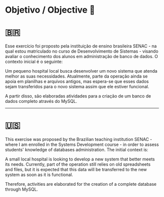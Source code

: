 # Objetivo / Objective 💭

# 🇧🇷
Esse exercício foi proposto pela instituição de ensino brasileira SENAC - na qual estou matriculado no curso de Desenvolvimento de Sistemas - visando avaliar o conhecimento dos alunos em administração de banco de dados. O contexto inicial é o seguinte:

Um pequeno hospital local busca desenvolver um novo sistema que atenda melhor as suas necessidades. Atualmente, parte da operação ainda se apoia em planilhas e arquivos antigos, mas espera-se que esses dados sejam transferidos para o novo sistema assim que ele estiver funcional.

A partir disso, são elaboradas atividades para a criação de um banco de dados completo através do MySQL.

-----------------------------------------------------------------------------------------------------------------------------------------------------------

# 🇺🇸
This exercise was proposed by the Brazilian teaching institution SENAC - where I am enrolled in the Systems Development course - in order to assess students' knowledge of databases administration. The initial context is:

A small local hospital is looking to develop a new system that better meets its needs. Currently, part of the operation still relies on old spreadsheets and files, but it is expected that this data will be transferred to the new system as soon as it is functional.

Therefore, activities are elaborated for the creation of a complete database through MySQL.
